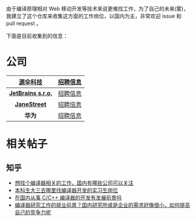 由于编译原理相对 Web 移动开发等技术来说更难找工作，为了自己的未来(雾)，
我建立了这个仓库来收集这方面的工作岗位，以国内为主，非常欢迎 issue 和 pull request 。

下面是目前收集到的信息：

# 公司


[**源伞科技**](http://www.sourcebrella.com/)|[招聘信息](http://mp.weixin.qq.com/s/K-uvf8cekgmz2Kv5FBMVkg)
:---:|:---:
[**JetBrains s.r.o.**](https://www.jetbrains.com)|[招聘信息](https://www.jetbrains.com/company/jobs/)
[**JaneStreet**](https://www.janestreet.com)|[招聘信息](https://www.janestreet.com/join-jane-street/open-positions/)
**华为**|[招聘信息](http://xinsheng.huawei.com/cn/index.php?app=mobile&mod=forumApp&act=index&type=forum&tid=2795583&istrue=1)

# 相关帖子

## 知乎

+ [想找个编译器相关的工作，国内有哪些公司可以关注](http://www.zhihu.com/question/50861589)
+ [本科生大三去哪里找编译器开发的实习生岗位](http://www.zhihu.com/question/29068959)
+ [在国内从事 C/C++ 编译器的开发有发展前景吗](http://www.zhihu.com/question/36814392)
+ [编译器研究工作的就业前景？国内研究所或是企业的需求好像很小，如何提高自己的竞争力呢](http://www.zhihu.com/question/28273858)
